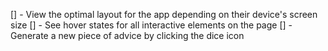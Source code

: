 [] - View the optimal layout for the app depending on their device's screen size
[] - See hover states for all interactive elements on the page
[] - Generate a new piece of advice by clicking the dice icon
